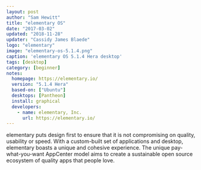 ```yaml
---
layout: post
author: "Sam Hewitt"
title: "elementary OS"
date: "2017-03-02"
updated: "2018-11-28"
updater: "Cassidy James Blaede"
logo: "elementary"
image: "elementary-os-5.1.4.png"
caption: 'elementary OS 5.1.4 Hera desktop'
tags: [desktop]
category: [beginner]
notes:
  homepage: https://elementary.io/
  version: "5.1.4 Hera"
  based-on: ["Ubuntu"]
  desktops: [Pantheon]
  install: graphical
  developers:
    - name: elementary, Inc.
      url: https://elementary.io/
---
```


elementary puts design first to ensure that it is not compromising on quality, usability or speed. With a custom-built set of applications and desktop, elementary boasts a unique and cohesive experience. The unique pay-what-you-want AppCenter model aims to create a sustainable open source ecosystem of quality apps that people love.
